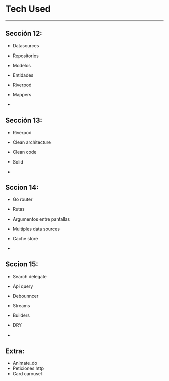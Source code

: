 # Tech Used
---
## Sección 12:
- Datasources
- Repositorios
- Modelos
- Entidades
- Riverpod
- Mappers

-
## Sección 13:
- Riverpod
- Clean architecture
- Clean code
- Solid

-
 ## Sccion 14:
- Go router 
- Rutas
- Argumentos entre pantallas
- Multiples data sources
- Cache store

-
 ## Sccion 15:
- Search delegate
- Api query
- Debounncer
- Streams
- Builders
- DRY

-
## Extra:
- Animate_do
- Peticiones http
- Card carousel